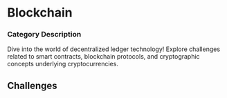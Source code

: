 # Blockchain

### Category Description

Dive into the world of decentralized ledger technology! Explore challenges related to smart contracts, blockchain protocols, and cryptographic concepts underlying cryptocurrencies.

## Challenges

